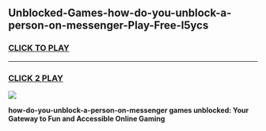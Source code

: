 
## Unblocked-Games-how-do-you-unblock-a-person-on-messenger-Play-Free-l5ycs
<h3>
<a href="https://premium76.site?title=how-do-you-unblock-a-person-on-messenger&ref=23A">CLICK TO PLAY</a></h3>
<hr>

<h3>
<a href="https://premium76.site?title=how-do-you-unblock-a-person-on-messenger&ref=23A">CLICK 2 PLAY</a>
  
</h3>

<a href="https://premium76.site?title=how-do-you-unblock-a-person-on-messenger&ref=23A"><img src="https://clearcache.store/games.png"></a>


**how-do-you-unblock-a-person-on-messenger games unblocked: Your Gateway to Fun and Accessible Online Gaming**
